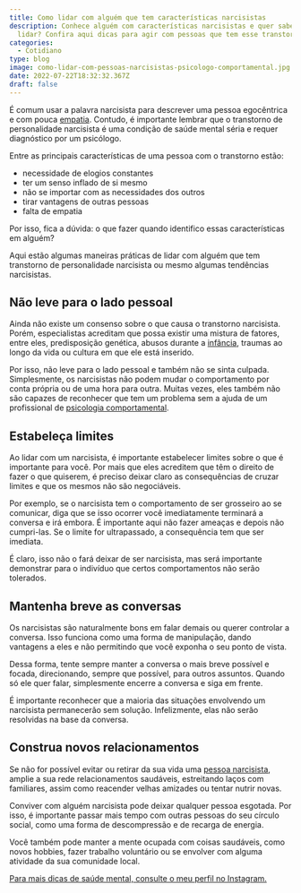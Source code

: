 ```yaml
---
title: Como lidar com alguém que tem características narcisistas
description: Conhece alguém com características narcisistas e quer saber como
  lidar? Confira aqui dicas para agir com pessoas que tem esse transtorno.
categories:
  - Cotidiano
type: blog
image: como-lidar-com-pessoas-narcisistas-psicologo-comportamental.jpg
date: 2022-07-22T18:32:32.367Z
draft: false
---
```




É comum usar a palavra narcisista para descrever uma pessoa egocêntrica e com pouca [empatia](https://yuribusin.com.br/empatia-voce-sabe-lidar-com-a-diversidade/). Contudo, é importante lembrar que o transtorno de personalidade narcisista é uma condição de saúde mental séria e requer diagnóstico por um psicólogo.

Entre as principais características de uma pessoa com o transtorno estão:

- necessidade de elogios constantes
- ter um senso inflado de si mesmo
- não se importar com as necessidades dos outros
- tirar vantagens de outras pessoas
- falta de empatia

Por isso, fica a dúvida: o que fazer quando identifico essas características em alguém?

Aqui estão algumas maneiras práticas de lidar com alguém que tem transtorno de personalidade narcisista ou mesmo algumas tendências narcisistas.

## Não leve para o lado pessoal

Ainda não existe um consenso sobre o que causa o transtorno narcisista. Porém, especialistas acreditam que possa existir uma mistura de fatores, entre eles, predisposição genética, abusos durante a [infância](/5-sinais-que-seu-filho-sofre-do-transtorno-de-ansiedade/), traumas ao longo da vida ou cultura em que ele está inserido.

Por isso, não leve para o lado pessoal e também não se sinta culpada. Simplesmente, os narcisistas não podem mudar o comportamento por conta própria ou de uma hora para outra. Muitas vezes, eles também não são capazes de reconhecer que tem um problema sem a ajuda de um profissional de [psicologia comportamental](https://yuribusin.com.br/).

## Estabeleça limites

Ao lidar com um narcisista, é importante estabelecer limites sobre o que é importante para você. Por mais que eles acreditem que têm o direito de fazer o que quiserem, é preciso deixar claro as consequências de cruzar limites e que os mesmos não são negociáveis.

Por exemplo, se o narcisista tem o comportamento de ser grosseiro ao se comunicar, diga que se isso ocorrer você imediatamente terminará a conversa e irá embora. É importante aqui não fazer ameaças e depois não cumpri-las. Se o limite for ultrapassado, a consequência tem que ser imediata.

É claro, isso não o fará deixar de ser narcisista, mas será importante demonstrar para o indivíduo que certos comportamentos não serão tolerados.

## Mantenha breve as conversas

Os narcisistas são naturalmente bons em falar demais ou querer controlar a conversa. Isso funciona como uma forma de manipulação, dando vantagens a eles e não permitindo que você exponha o seu ponto de vista.

Dessa forma, tente sempre manter a conversa o mais breve possível e focada, direcionando, sempre que possível, para outros assuntos. Quando só ele quer falar, simplesmente encerre a conversa e siga em frente.

É importante reconhecer que a maioria das situações envolvendo um narcisista permanecerão sem solução. Infelizmente, elas não serão resolvidas na base da conversa.

## Construa novos relacionamentos

Se não for possível evitar ou retirar da sua vida uma [pessoa narcisista](https://yuribusin.com.br/voce-ja-ouviu-falar-no-transtorno-de-personalidade-narcisista/), amplie a sua rede relacionamentos saudáveis, estreitando laços com familiares, assim como reacender velhas amizades ou tentar nutrir novas.

Conviver com alguém narcisista pode deixar qualquer pessoa esgotada. Por isso, é importante passar mais tempo com outras pessoas do seu círculo social, como uma forma de descompressão e de recarga de energia.

Você também pode manter a mente ocupada com coisas saudáveis, como novos hobbies, fazer trabalho voluntário ou se envolver com alguma atividade da sua comunidade local.

[Para mais dicas de saúde mental, consulte o meu perfil no Instagram.](https://www.instagram.com/dryuribusin/)


